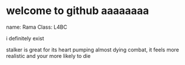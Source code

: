 # welcome to github aaaaaaaa

name: Rama
Class: L4BC

i definitely exist

stalker is great for its heart pumping almost dying combat, it feels more realistic and your more likely to die
